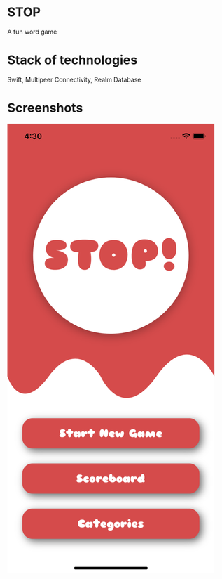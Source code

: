 # STOP
A fun word game

# Stack of technologies 
Swift, Multipeer Connectivity, Realm Database

# Screenshots
![](Screenshots/Main-Menu.png)
